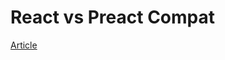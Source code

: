 # React vs Preact Compat

[Article](https://old-skull-blog.surge.sh/posts/4-react-vs-preact-compat/)

